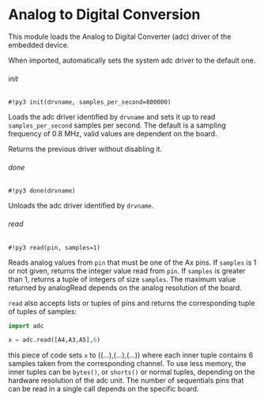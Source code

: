 # Analog to Digital Conversion

This module loads the Analog to Digital Converter (adc) driver of the embedded device.

When imported, automatically sets the system adc driver to  the default one.

###### init

```#!py3 init(drvname, samples_per_second=800000)```

Loads the adc driver identified by ```drvname``` and sets it up to read ```samples_per_second``` samples per second. The default is a sampling frequency of 0.8 MHz,
valid values are dependent on the board.

Returns the previous driver without disabling it.

###### done

```#!py3 done(drvname)```

Unloads the adc driver identified by ```drvname```.

###### read

```#!py3 read(pin, samples=1)```

Reads analog values from ```pin``` that must be one of the Ax pins. If ```samples``` is 1 or not given, returns the integer value read from ```pin```.
If ```samples``` is greater than 1, returns a tuple of integers of size ```samples```.
The maximum value returned by analogRead depends on the analog resolution of the board.

```read``` also accepts lists or tuples of pins and returns the corresponding tuple of tuples of samples:

``` python
import adc

x = adc.read([A4,A3,A5],6)
```

this piece of code sets ```x``` to ((…),(…),(…)) where each inner tuple contains 6 samples taken from the corresponding channel.
To use less memory, the inner tuples can be `bytes()`, or `shorts()` or normal tuples, depending on the hardware resolution of the adc unit.
The number of sequentials pins that can be read in a single call depends on the specific board.
<!--stackedit_data:
eyJoaXN0b3J5IjpbMTYwODk2OTY3MiwxMDM1MTI3OTc0XX0=
-->
